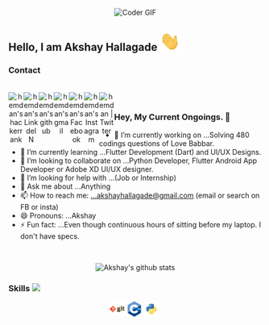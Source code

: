 <p align="center">

  <img src="https://media.giphy.com/media/SWoSkN6DxTszqIKEqv/giphy.gif" alt="Coder GIF" width="500" height="400">
  
</p>

##  Hello, I am Akshay Hallagade <img src="https://github.com/AbdallahHemdan/AbdallahHemdan/blob/master/wave.gif" width="40px">

### Contact

<br/>

<div align="center">


<a href="https://www.hackerrank.com/akshayhallagade1">
  <img align="left" alt="hemdan's hackerrank" width="30px" src="https://assets.brandfolder.com/y9ol94wb/v/331198/view@2x.png?v=1591971279" draggable="false" />
</a>
<a href="https://www.linkedin.com/in/akshayhallagade/">
  <img align="left" alt="hemdan's LinkdeIN" width="30px" src="https://image.flaticon.com/icons/svg/2111/2111465.svg" draggable="false" />
</a>
<a href="https://github.com/likeitaash">
  <img align="left" alt="hemdan's github" width="30px" src="https://image.flaticon.com/icons/svg/2111/2111432.svg" draggable="false" />
</a>
<a href="mailto:akshayhallagade2612@gmail.com">
  <img align="left" alt="hemdan's gmail" width="30px" src="https://image.flaticon.com/icons/svg/732/732200.svg" draggable="false" />
</a>
<a href="https://www.facebook.com/hallagade/">
  <img align="left" alt="hemdan's Facebook" width="30px" src="https://image.flaticon.com/icons/svg/2111/2111342.svg" draggable="false" />
</a>
<a href="https://www.instagram.com/akshay_hallagade/">
  <img align="left" alt="hemdan's Instagram" width="30px" src="https://image.flaticon.com/icons/svg/2111/2111421.svg" draggable="false" />
</a>
<a href="https://twitter.com/akshayhallagade">
  <img align="left" alt="hemdan | Twitter" width="30px" src="https://image.flaticon.com/icons/svg/2111/2111703.svg" draggable="false" />
</a>


</div>

<br />

### Hey, My Current Ongoings. 👋

- 🔭 I’m currently working on ...Solving 480 codings questions of Love Babbar.
- 🌱 I’m currently learning ...Flutter Development (Dart) and UI/UX Designs.
- 👯 I’m looking to collaborate on ...Python Developer, Flutter Android App Developer or Adobe XD UI/UX designer.
- 🤔 I’m looking for help with ...(Job or Internship)
- 💬 Ask me about ...Anything
- 📫 How to reach me: ...akshayhallagade@gmail.com (email or search on FB or insta)
- 😄 Pronouns: ...Akshay
- ⚡ Fun fact: ...Even though continuous hours of sitting before my laptop. I don't have specs. 


<br/>

<div align="center">
  
![Akshay's github stats](https://github-readme-stats.vercel.app/api?username=likeitaash&show_icons=true&theme=radical)

</div>

### Skills <img src="https://media.giphy.com/media/WUlplcMpOCEmTGBtBW/giphy.gif" width="40"> 

<div align="center">
  
<code><img height="30" src="https://raw.githubusercontent.com/github/explore/80688e429a7d4ef2fca1e82350fe8e3517d3494d/topics/git/git.png"></code>
<code><img height="30" src="https://raw.githubusercontent.com/github/explore/80688e429a7d4ef2fca1e82350fe8e3517d3494d/topics/cpp/cpp.png"></code>
<code><img height="30" src="https://raw.githubusercontent.com/github/explore/80688e429a7d4ef2fca1e82350fe8e3517d3494d/topics/python/python.png"></code>
<code><img height="0" src="https://raw.githubusercontent.com/github/explore/80688e429a7d4ef2fca1e82350fe8e3517d3494d/topics/firebase/firebase.png"></code>

</div>


